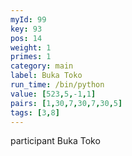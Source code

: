 ```yaml
---
myId: 99
key: 93
pos: 14
weight: 1
primes: 1
category: main
label: Buka Toko
run_time: /bin/python
value: [523,5,-1,1]
pairs: [1,30,7,30,7,30,5]
tags: [3,8]
---
```

participant Buka Toko
